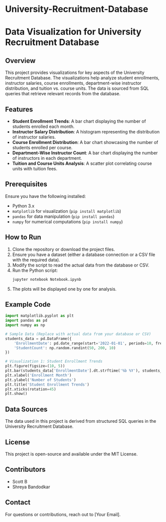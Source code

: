 # University-Recruitment-Database

# Data Visualization for University Recruitment Database

## Overview
This project provides visualizations for key aspects of the University Recruitment Database. The visualizations help analyze student enrollments, instructor salaries, course enrollments, department-wise instructor distribution, and tuition vs. course units. The data is sourced from SQL queries that retrieve relevant records from the database.

## Features
- **Student Enrollment Trends**: A bar chart displaying the number of students enrolled each month.
- **Instructor Salary Distribution**: A histogram representing the distribution of instructor salaries.
- **Course Enrollment Distribution**: A bar chart showcasing the number of students enrolled per course.
- **Department-Wise Instructor Count**: A bar chart displaying the number of instructors in each department.
- **Tuition and Course Units Analysis**: A scatter plot correlating course units with tuition fees.

## Prerequisites
Ensure you have the following installed:
- Python 3.x
- `matplotlib` for visualization (`pip install matplotlib`)
- `pandas` for data manipulation (`pip install pandas`)
- `numpy` for numerical computations (`pip install numpy`)

## How to Run
1. Clone the repository or download the project files.
2. Ensure you have a dataset (either a database connection or a CSV file with the required data).
3. Modify the script to read the actual data from the database or CSV.
4. Run the Python script:
   ```sh
   jupyter notebook Notebook.ipynb
   ```
5. The plots will be displayed one by one for analysis.

## Example Code
```python
import matplotlib.pyplot as plt
import pandas as pd
import numpy as np

# Sample Data (Replace with actual data from your database or CSV)
students_data = pd.DataFrame({
    'EnrollmentDate': pd.date_range(start='2022-01-01', periods=10, freq='M'),
    'StudentCount': np.random.randint(50, 200, 10)
})

# Visualization 1: Student Enrollment Trends
plt.figure(figsize=(10, 5))
plt.bar(students_data['EnrollmentDate'].dt.strftime('%b %Y'), students_data['StudentCount'], color='skyblue')
plt.xlabel('Enrollment Month')
plt.ylabel('Number of Students')
plt.title('Student Enrollment Trends')
plt.xticks(rotation=45)
plt.show()
```

## Data Sources
The data used in this project is derived from structured SQL queries in the University Recruitment Database.

## License
This project is open-source and available under the MIT License.

## Contributors
- Scott B
- Shreya Bandodkar

## Contact
For questions or contributions, reach out to [Your Email].

